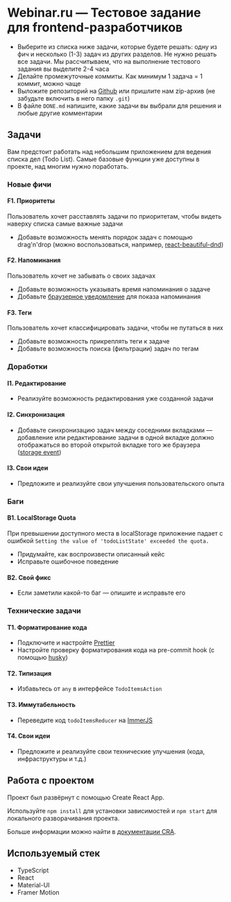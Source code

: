 # Webinar.ru — Тестовое задание для frontend-разработчиков

- Выберите из списка ниже задачи, которые будете решать: одну из фич и несколько (1-3) задач из других разделов. 
  Не нужно решать все задачи. Мы рассчитываем, что на выполнение тестового задания вы выделите 2-4 часа
- Делайте промежуточные коммиты. Как минимум 1 задача = 1 коммит, можно чаще
- Выложите репозиторий на [Github](https://github.com) или пришлите нам zip-архив 
  (не забудьте включить в него папку `.git`)
- В файле `DONE.md` напишите, какие задачи вы выбрали для решения и любые другие комментарии

## Задачи

Вам предстоит работать над небольшим приложением для ведения списка дел (Todo List). 
Самые базовые функции уже доступны в проекте, над многим нужно поработать. 

### Новые фичи

#### F1. Приоритеты
Пользователь хочет расставлять задачи по приоритетам, 
чтобы видеть наверху списка самые важные задачи

- Добавьте возможность менять порядок задач с помощью drag'n'drop 
  (можно воспользоваться, например, [react-beautiful-dnd](https://github.com/atlassian/react-beautiful-dnd))

#### F2. Напоминания
Пользователь хочет не забывать о своих задачах

- Добавьте возможность указывать время напоминания о задаче
- Добавьте [браузерное уведомление](https://developer.mozilla.org/en-US/docs/Web/API/notification) 
  для показа напоминания

#### F3. Теги
Пользователь хочет классифицировать задачи, чтобы не путаться в них

- Добавьте возможность прикреплять теги к задаче
- Добавьте возможность поиска (фильтрации) задач по тегам

### Доработки

#### I1. Редактирование
- Реализуйте возможность редактирования уже созданной задачи

#### I2. Синхронизация
- Добавьте синхронизацию задач между соседними вкладками — добавление 
  или редактирование задачи в одной вкладке должно отображаться 
  во второй открытой вкладке того же браузера
  ([storage event](https://developer.mozilla.org/en-US/docs/Web/API/Window/storage_event))

#### I3. Свои идеи
- Предложите и реализуйте свои улучшения пользовательского опыта

### Баги

#### B1. LocalStorage Quota
При превышении доступного места в localStorage приложение падает с ошибкой
`Setting the value of 'todoListState' exceeded the quota.`

- Придумайте, как воспроизвести описанный кейс
- Исправьте ошибочное поведение

#### B2. Свой фикс
- Если заметили какой-то баг — опишите и исправьте его
  
### Технические задачи

#### T1. Форматирование кода
- Подключите и настройте [Prettier](https://prettier.io/)
- Настройте проверку форматирования кода на pre-commit hook 
  (с помощью [husky](https://github.com/typicode/husky))
  
#### T2. Типизация
- Избавьтесь от `any` в интерфейсе `TodoItemsAction` 

#### T3. Иммутабельность
- Переведите код `todoItemsReducer` на [ImmerJS](https://immerjs.github.io/immer/)

#### T4. Свои идеи
- Предложите и реализуйте свои технические улучшения (кода, инфраструктуры и т.д.)

## Работа с проектом

Проект был развёрнут с помощью Create React App.

Используйте `npm install` для установки зависимостей и `npm start` 
для локального разворачивания проекта.

Больше информации можно найти в 
[документации CRA](https://facebook.github.io/create-react-app/docs/getting-started).

## Используемый стек

- TypeScript
- React
- Material-UI
- Framer Motion
